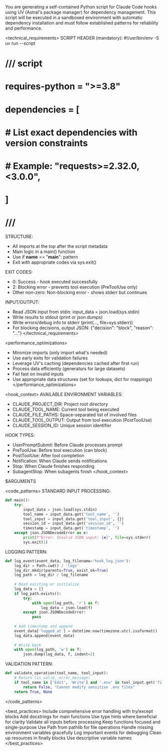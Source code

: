 <context>
You are generating a self-contained Python script for Claude Code hooks using UV (Astral's package manager) for dependency management. This script will be executed in a sandboxed environment with automatic dependency installation and must follow established patterns for reliability and performance.
</context>

<technical_requirements>
SCRIPT HEADER (mandatory):
#!/usr/bin/env -S uv run --script
# /// script
# requires-python = ">=3.8"
# dependencies = [
#     # List exact dependencies with version constraints
#     # Example: "requests>=2.32.0,<3.0.0",
# ]
# ///

STRUCTURE:
- All imports at the top after the script metadata
- Main logic in a main() function
- Use if __name__ == "__main__": pattern
- Exit with appropriate codes via sys.exit()

EXIT CODES:
- 0: Success - hook executed successfully
- 2: Blocking error - prevents tool execution (PreToolUse only)
- Other non-zero: Non-blocking error - shows stderr but continues

INPUT/OUTPUT:
- Read JSON input from stdin: input_data = json.load(sys.stdin)
- Write results to stdout (print or json.dumps)
- Write errors/debug info to stderr (print(..., file=sys.stderr))
- For blocking decisions, output JSON: {"decision": "block", "reason": "..."}
</technical_requirements>

<performance_optimizations>
- Minimize imports (only import what's needed)
- Use early exits for validation failures
- Leverage UV's caching (dependencies cached after first run)
- Process data efficiently (generators for large datasets)
- Fail fast on invalid inputs
- Use appropriate data structures (set for lookups, dict for mappings)
</performance_optimizations>

<hook_context>
AVAILABLE ENVIRONMENT VARIABLES:
- CLAUDE_PROJECT_DIR: Project root directory
- CLAUDE_TOOL_NAME: Current tool being executed
- CLAUDE_FILE_PATHS: Space-separated list of involved files
- CLAUDE_TOOL_OUTPUT: Output from tool execution (PostToolUse)
- CLAUDE_SESSION_ID: Unique session identifier

HOOK TYPES:
- UserPromptSubmit: Before Claude processes prompt
- PreToolUse: Before tool execution (can block)
- PostToolUse: After tool completion
- Notification: When Claude sends notifications
- Stop: When Claude finishes responding
- SubagentStop: When subagents finish
</hook_context>

<task>
$ARGUMENTS
</task>

<code_patterns>
STANDARD INPUT PROCESSING:
```python
def main():
    try:
        input_data = json.load(sys.stdin)
        tool_name = input_data.get('tool_name', '')
        tool_input = input_data.get('tool_input', {})
        session_id = input_data.get('session_id', '')
        timestamp = input_data.get('timestamp', '')
    except json.JSONDecodeError as e:
        print(f"Error: Invalid JSON input: {e}", file=sys.stderr)
        sys.exit(1)
```

LOGGING PATTERN:
```python
def log_event(event_data, log_filename='hook_log.json'):
    log_dir = Path.cwd() / 'logs'
    log_dir.mkdir(parents=True, exist_ok=True)
    log_path = log_dir / log_filename
    
    # Read existing or initialize
    log_data = []
    if log_path.exists():
        try:
            with open(log_path, 'r') as f:
                log_data = json.load(f)
        except json.JSONDecodeError:
            pass
    
    # Add timestamp and append
    event_data['logged_at'] = datetime.now(timezone.utc).isoformat()
    log_data.append(event_data)
    
    # Write back
    with open(log_path, 'w') as f:
        json.dump(log_data, f, indent=2)
```

VALIDATION PATTERN:

```python
def validate_operation(tool_name, tool_input):
    # Return (is_valid, error_message)
    if tool_name in ['Edit', 'Write'] and '.env' in tool_input.get('file_path', ''):
        return False, "Cannot modify sensitive .env files"
    return True, None
```
</code_patterns>

<best_practices>
Include comprehensive error handling with try/except blocks
Add docstrings for main functions
Use type hints where beneficial for clarity
Validate all inputs before processing
Keep functions focused and single-purpose
Use Path from pathlib for file operations
Handle missing environment variables gracefully
Log important events for debugging
Clean up resources in finally blocks
Use descriptive variable names
</best_practices>
